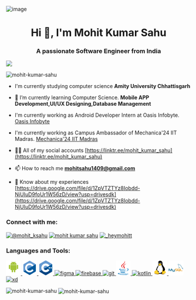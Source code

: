 ![image](https://github.com/Mohit-Kumar-Sahu/Mohit-Kumar-Sahu/assets/145682543/1840fdef-7b69-40f3-8366-50a2ff9cd785)<h1 align="center">Hi 👋, I'm Mohit Kumar Sahu</h1>
<h3 align="center">A passionate Software Engineer from India</h3>

<img src="https://github.com/Mohit-Kumar-Sahu/Mohit-Kumar-Sahu/blob/main/assets/145682543/3bcf3595-2f35-4346-b6cd-ba082d7e7eba.png" style="display: block; margin: 0 auto;">
<p align="left"> <img src="https://komarev.com/ghpvc/?username=mohit-kumar-sahu&label=Profile%20views&color=0e75b6&style=flat" alt="mohit-kumar-sahu" /> </p>

- I'm currently studying computer science **Amity University Chhattisgarh**

- 🌱 I’m currently learning Computer Science. **Mobile APP Development,UI/UX Designing,Database Management**

- I'm currently working as Android Developer Intern at Oasis Infobyte. [Oasis Infobyte](https://drive.google.com/file/d/1NA71rdKOZ8JiZkih-M6Nfo-b65iA0M1t/view?usp=drivesdk)

- I'm currently working as Campus Ambassador of Mechanica'24 IIT Madras. [Mechanica'24 IIT Madras](https://drive.google.com/file/d/1N9MRfMlt6kclI2ECl-TJdjaeyzU9bDpn/view?usp=drivesdk)

- 👨‍💻 All of my social accounts [https://linktr.ee/mohit_kumar_sahu](https://linktr.ee/mohit_kumar_sahu)

- 📫 How to reach me **mohitsahu1409@gmail.com**

- 📄 Know about my experiences [https://drive.google.com/file/d/1ZpVTZTYz8Iobdd-NjUIuD9foUr1W56zD/view?usp=drivesdk](https://drive.google.com/file/d/1ZpVTZTYz8Iobdd-NjUIuD9foUr1W56zD/view?usp=drivesdk)

<h3 align="left">Connect with me:</h3>
<p align="left">
<a href="https://twitter.com/@mohit_ksahu" target="blank"><img align="center" src="https://raw.githubusercontent.com/rahuldkjain/github-profile-readme-generator/master/src/images/icons/Social/twitter.svg" alt="@mohit_ksahu" height="30" width="40" /></a>
<a href="https://linkedin.com/in/mohit kumar sahu" target="blank"><img align="center" src="https://raw.githubusercontent.com/rahuldkjain/github-profile-readme-generator/master/src/images/icons/Social/linked-in-alt.svg" alt="mohit kumar sahu" height="30" width="40" /></a>
<a href="https://instagram.com/_heymohitt" target="blank"><img align="center" src="https://raw.githubusercontent.com/rahuldkjain/github-profile-readme-generator/master/src/images/icons/Social/instagram.svg" alt="_heymohitt" height="30" width="40" /></a>
</p>

<h3 align="left">Languages and Tools:</h3>
<p align="left"> <a href="https://developer.android.com" target="_blank" rel="noreferrer"> <img src="https://raw.githubusercontent.com/devicons/devicon/master/icons/android/android-original-wordmark.svg" alt="android" width="40" height="40"/> </a> <a href="https://www.cprogramming.com/" target="_blank" rel="noreferrer"> <img src="https://raw.githubusercontent.com/devicons/devicon/master/icons/c/c-original.svg" alt="c" width="40" height="40"/> </a> <a href="https://www.w3schools.com/cpp/" target="_blank" rel="noreferrer"> <img src="https://raw.githubusercontent.com/devicons/devicon/master/icons/cplusplus/cplusplus-original.svg" alt="cplusplus" width="40" height="40"/> </a> <a href="https://www.figma.com/" target="_blank" rel="noreferrer"> <img src="https://www.vectorlogo.zone/logos/figma/figma-icon.svg" alt="figma" width="40" height="40"/> </a> <a href="https://firebase.google.com/" target="_blank" rel="noreferrer"> <img src="https://www.vectorlogo.zone/logos/firebase/firebase-icon.svg" alt="firebase" width="40" height="40"/> </a> <a href="https://git-scm.com/" target="_blank" rel="noreferrer"> <img src="https://www.vectorlogo.zone/logos/git-scm/git-scm-icon.svg" alt="git" width="40" height="40"/> </a> <a href="https://www.java.com" target="_blank" rel="noreferrer"> <img src="https://raw.githubusercontent.com/devicons/devicon/master/icons/java/java-original.svg" alt="java" width="40" height="40"/> </a> <a href="https://kotlinlang.org" target="_blank" rel="noreferrer"> <img src="https://www.vectorlogo.zone/logos/kotlinlang/kotlinlang-icon.svg" alt="kotlin" width="40" height="40"/> </a> <a href="https://www.linux.org/" target="_blank" rel="noreferrer"> <img src="https://raw.githubusercontent.com/devicons/devicon/master/icons/linux/linux-original.svg" alt="linux" width="40" height="40"/> </a> <a href="https://www.mysql.com/" target="_blank" rel="noreferrer"> <img src="https://raw.githubusercontent.com/devicons/devicon/master/icons/mysql/mysql-original-wordmark.svg" alt="mysql" width="40" height="40"/> </a> <a href="https://www.adobe.com/products/xd.html" target="_blank" rel="noreferrer"> <img src="https://cdn.worldvectorlogo.com/logos/adobe-xd.svg" alt="xd" width="40" height="40"/> </a> </p>

<p><img align="left" src="https://github-readme-stats.vercel.app/api/top-langs?username=mohit-kumar-sahu&show_icons=true&locale=en&layout=compact" alt="mohit-kumar-sahu" /></p>

<p>&nbsp;<img align="center" src="https://github-readme-stats.vercel.app/api?username=mohit-kumar-sahu&show_icons=true&locale=en" alt="mohit-kumar-sahu" /></p>

